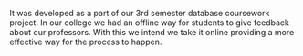It was developed as a part of our 3rd semester database coursework project. In our college we had an offline way for students to give feedback about our professors. With this we intend we take it online providing a more effective way for the process to happen.
